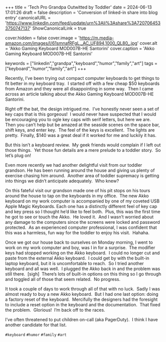 +++
title = 'Tech Pro Grandpa Outwitted by Toddler'
date = 2024-06-13 17:01:26
draft = false
description = 'Conversion of linked-in share into blog entry'
canonicalURL = 'https://www.linkedin.com/feed/update/urn%3Ali%3Ashare%3A7207064533750747137'
ShowCanonicalLink = true

cover.hidden = false
cover.image = 'https://m.media-amazon.com/images/I/61smnafRFgL._AC_UF894,1000_QL80_.jpg'
cover.alt = 'Akko Gaming Keyboard MOD007B-HE Santorini'
cover.caption = 'Akko Gaming Keyboard MOD007B-HE Santorini'

keywords = ["linkedin","grandpa","keyboard","humor","family","art"]
tags = ["keyboard","humor","family","art"]
+++

Recently, I’ve been trying out compact computer keyboards to get things to fit
better in my keyboard tray.  I started off with a few cheap $50 keyboards from
Amazon and they were all disappointing in some way.  Then I came across an
article talking about the Akko Gaming Keyboard MOD007B-HE Santorini.

Right off the bat, the design intrigued me.  I’ve honestly never seen a set of
key caps that is this gorgeous!  I would never have suspected that I would be
encouraging you to ogle key caps with serif letters, but here we are.  Then you
can’t help but be amazed at the seaside scenes on the space bar, shift keys, and
enter key.  The feel of the keys is excellent.  The lights are pretty.  Finally,
$140 was a great deal if it worked for me and luckily it has.

But this isn’t a keyboard review.  My geek friends would complain if I left out
those things.  Yet those fun details are a mere prelude to a toddler story.  So
let’s plug on!

Even more recently we had another delightful visit from our toddler grandson.
He has been running around the house and giving us plenty of exercise chasing
him around.  Another area of toddler supremacy is getting into things we didn’t
anticipate adequately.  Who knew?

On this fateful visit our grandson made one of his pit stops on his tours around
the house to tap on the keyboards in my office.  The new Akko keyboard on my
work computer is accompanied by one of my coveted USB Apple Magic Keyboards.
Each one has a distinctly different feel of key cap and key press so I thought
he’d like to feel both.  Plus, this was the first time he got to see or touch
the Akko.  He loved it.  And I wasn’t worried about any damage to the computers
since the screens were locked and password protected.  As an experienced
computer professional, I was confident that this was a harmless, fun way for the
toddler to enjoy his visit.  Hahaha.

Once we got our house back to ourselves on Monday morning, I went to work on my
work computer and boy, was I in for a surprise.  The modifier keys had stopped
working on the Akko keyboard.  I could no longer cut and paste from the external
Akko keyboard.  I could get by with the built-in laptop keyboard, but it is
uncomfortable to reach.  So I tried another keyboard and all was well.  I
plugged the Akko back in and the problem was still there.  [sigh]  There’s lots
of built-in options on this thing so I go through and toggled all of those that
seem related.  No progress.

It took a couple of days to work through all of that with no luck.  Sadly I was
almost ready to buy a new Akko keyboard.  But I had one last option: doing a
factory reset of the keyboard.  Mercifully the designers had the foresight to
include a reset option in the keyboard and the documentation.  That fixed the
problem.  Glorious!  I’m back off to the races.

I’ve often threatened to put children on-call (aka PagerDuty).  I think I have
another candidate for that list.

`#keyboard` `#humor` `#family` `#art`
